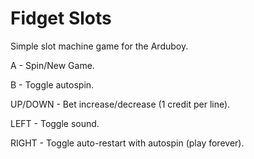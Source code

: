 # Fidget Slots
Simple slot machine game for the Arduboy.

A          - Spin/New Game.

B          - Toggle autospin.

UP/DOWN    - Bet increase/decrease (1 credit per line).

LEFT       - Toggle sound.

RIGHT      - Toggle auto-restart with autospin (play forever).

